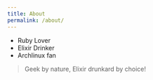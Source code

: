 ```yaml
---
title: About
permalink: /about/
---
```

<p class="heavy-title">
  <div class="hashtag-list">
    <ul>
      <li>Ruby Lover</li>
      <li>Elixir Drinker</li>
      <li>Archlinux fan</li>
    </ul>
  </div>
</p>

>Geek by nature, Elixir drunkard by choice!
